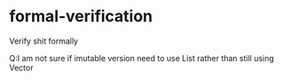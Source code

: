 # formal-verification
Verify shit formally

Q:I am not sure if imutable version need to use List rather than still using Vector 
